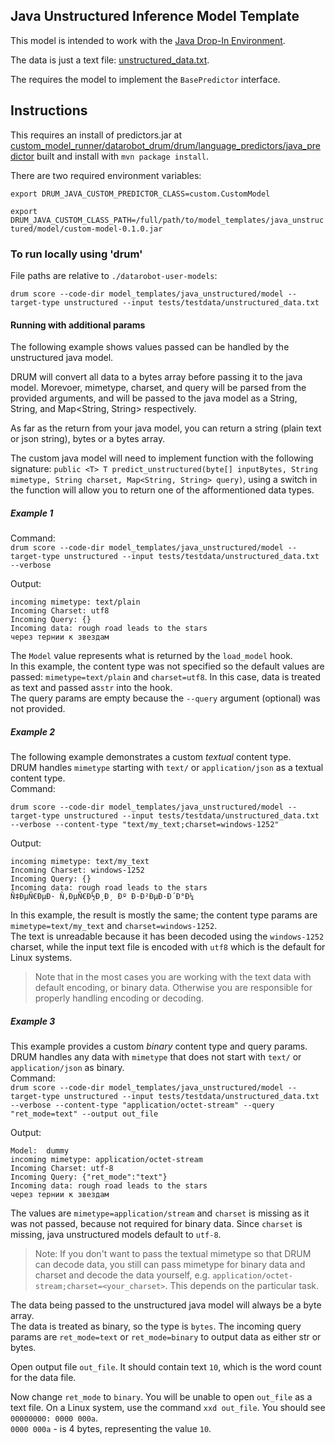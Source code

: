 ## Java Unstructured Inference Model Template

This model is intended to work with the [Java Drop-In Environment](../../public_dropin_environments/java_codegen/).

The data is just a text file: [unstructured_data.txt](../../tests/testdata/unstructured_data.txt).

The requires the model to implement the `BasePredictor` interface.  

## Instructions

This requires an install of predictors.jar at [custom_model_runner/datarobot_drum/drum/language_predictors/java_predictor](custom_model_runner/datarobot_drum/drum/language_predictors/java_predictor) built and install with `mvn package install`. 

There are two required environment variables: 

`export DRUM_JAVA_CUSTOM_PREDICTOR_CLASS=custom.CustomModel`

`export DRUM_JAVA_CUSTOM_CLASS_PATH=/full/path/to/model_templates/java_unstructured/model/custom-model-0.1.0.jar`


### To run locally using 'drum'

File paths are relative to `./datarobot-user-models`:   

`drum score --code-dir model_templates/java_unstructured/model --target-type unstructured --input tests/testdata/unstructured_data.txt`

#### Running with additional params

The following example shows values passed can be handled by the unstructured java model.  

DRUM will convert all data to a bytes array before passing it to the java model.  Morevoer, mimetype, charset, and query will be parsed from the provided arguments, and will be passed to the java model as a String, String, and Map<String, String> respectively.  

As far as the return from your java model, you can return a string (plain text or json string), bytes or a bytes array.  

The custom java model will need to implement function with the following signature: `public <T> T predict_unstructured(byte[] inputBytes, String mimetype, String charset, Map<String, String> query)`, using a switch in the function will allow you to return one of the afformentioned data types.  

##### Example 1
Command:   
`drum score --code-dir model_templates/java_unstructured/model --target-type unstructured --input tests/testdata/unstructured_data.txt --verbose`

Output:
```
incoming mimetype: text/plain
Incoming Charset: utf8
Incoming Query: {}
Incoming data: rough road leads to the stars 
через тернии к звездам
```
The `Model` value represents what is returned by the `load_model` hook.    
In this example, the content type was not specified so the default values are passed: `mimetype=text/plain` and `charset=utf8`. In this case, data is treated as text and passed as`str` into the hook.  
The query params are empty because the `--query` argument (optional) was not provided.

##### Example 2
The following example demonstrates a custom *textual* content type.  
DRUM handles `mimetype` starting with `text/` or `application/json` as a textual content type.  
Command:   

`drum score --code-dir model_templates/java_unstructured/model --target-type unstructured --input tests/testdata/unstructured_data.txt --verbose --content-type "text/my_text;charset=windows-1252"`

Output:
```
incoming mimetype: text/my_text
Incoming Charset: windows-1252
Incoming Query: {}
Incoming data: rough road leads to the stars 
Ñ‡ÐµÑ€ÐµÐ· Ñ‚ÐµÑ€Ð½Ð¸Ð¸ Ðº Ð·Ð²ÐµÐ·Ð´Ð°Ð¼
```

In this example, the result is mostly the same; the content type params are `mimetype=text/my_text` and `charset=windows-1252`.  
The text is unreadable because it has been decoded using the `windows-1252` charset, while the input text file is encoded with `utf8` which is the default for Linux systems.  
> Note that in the most cases you are working with the text data with default encoding, or binary data. Otherwise you are responsible for properly handling encoding or decoding.


##### Example 3
This example provides a custom *binary* content type and query params.  
DRUM handles any data with `mimetype` that does not start with `text/` or `application/json` as binary.  
Command:   
`drum score --code-dir model_templates/java_unstructured/model --target-type unstructured --input tests/testdata/unstructured_data.txt --verbose --content-type "application/octet-stream" --query "ret_mode=text" --output out_file`

Output:
```
Model:  dummy
incoming mimetype: application/octet-stream
Incoming Charset: utf-8
Incoming Query: {"ret_mode":"text"}
Incoming data: rough road leads to the stars 
через тернии к звездам
```

The values are `mimetype=application/stream` and `charset` is missing as it was not passed, because not required for binary data.   Since `charset` is missing, java unstructured models default to `utf-8`. 

> Note: If you don't want to pass the textual mimetype so that DRUM can decode data,
> you still can pass mimetype for binary data and charset and decode the data yourself, e.g. `application/octet-stream;charset=<your_charset>`.
> This depends on the particular task. 

The data being passed to the unstructured java model will always be a byte array.  
The data is treated as binary, so the type is `bytes`.
The incoming query params are `ret_mode=text` or `ret_mode=binary` to output data as either str or bytes.

Open output file `out_file`. It should contain text `10`, which is the word count for the data file.  

Now change `ret_mode` to `binary`. You will be unable to open `out_file` as a text file. On a Linux system, use the command `xxd out_file`. You should see `00000000: 0000 000a`.   
`0000 000a` - is 4 bytes, representing the value `10`.
